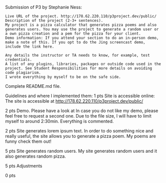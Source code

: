 Submission of P3 by Stephanie Ness:


    Live URL of the project. http://178.62.220.110/p3project.dev/public/
    Description of the project (2-3+ sentences).
    My project is a pizza calculator that generates pizza poems and also generates users. You may use the project to generate a random user or a own pizza creation and a pem for the pizza for your client. 
    Demo information: If you attend your section to do an in-person demo, make a note of this. If you opt to do the Jing screencast demo, include the link here.

    Any details the instructor or TA needs to know, for example, test credentials.
    A list of any plugins, libraries, packages or outside code used in the project. See Student Responsibilities for more details on avoiding code plagiarism.
    I wrote everything by myself to be on the safe side. 





Complete README.md file.
	


Guidelines and where I implemented them:
1 pts
Site is accessible online: The site is accessible at
http://178.62.220.110/p3project.dev/public/
	
	
2 pts
Demo. Please have a look at
In case you do not like my demo, please feel free to request a second one. Due to the file size, I will have to limit myself to around 2:30min. Everything is commented.
	
	
2 pts
Site generates lorem ipsum text. In order to do something nice and really useful, the site allows you to generate a pizza poem. My poems are funny check them out!
	
	
5 pts
Site generates random users. My site generates random users and it also generates random pizza.
	
	
5 pts
Adjustments
	
	
0 pts
